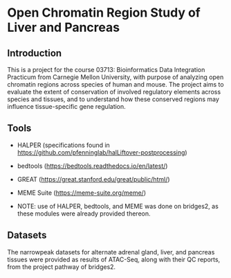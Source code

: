 # Open Chromatin Region Study of Liver and Pancreas

## Introduction
This is a project for the course 03713: Bioinformatics Data Integration Practicum from Carnegie Mellon University, with purpose of analyzing open chromatin regions across species of human and mouse. The project aims to evaluate the extent of conservation of involved regulatory elements across species and tissues, and to understand how these conserved regions may influence tissue-specific gene regulation.

## Tools
- HALPER (specifications found in https://github.com/pfenninglab/halLiftover-postprocessing)
- bedtools (https://bedtools.readthedocs.io/en/latest/)
- GREAT (https://great.stanford.edu/great/public/html/)
- MEME Suite (https://meme-suite.org/meme/)

- NOTE: use of HALPER, bedtools, and MEME was done on bridges2, as these modules were already provided thereon.

## Datasets
The narrowpeak datasets for alternate adrenal gland, liver, and pancreas tissues were provided as results of ATAC-Seq, along with their QC reports, from the project pathway of bridges2.

